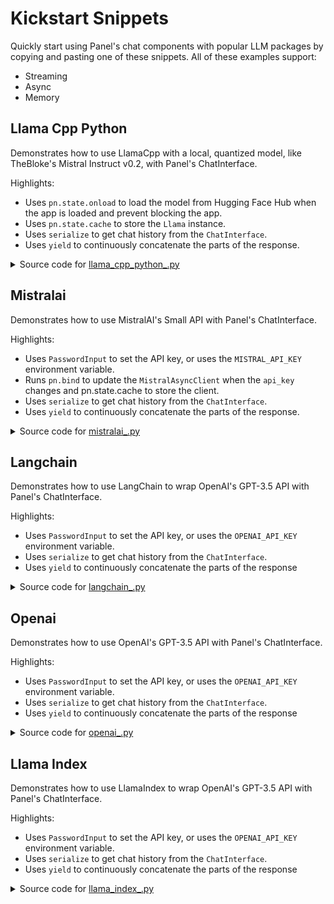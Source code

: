 # Kickstart Snippets
Quickly start using Panel's chat components with popular LLM packages by copying and pasting one of these snippets. All of these examples support:

- Streaming
- Async
- Memory


## Llama Cpp Python

Demonstrates how to use LlamaCpp with a local, quantized model, like TheBloke's Mistral Instruct v0.2,
with Panel's ChatInterface.

Highlights:

- Uses `pn.state.onload` to load the model from Hugging Face Hub when the app is loaded and prevent blocking the app.
- Uses `pn.state.cache` to store the `Llama` instance.
- Uses `serialize` to get chat history from the `ChatInterface`.
- Uses `yield` to continuously concatenate the parts of the response.

<details>

<summary>Source code for <a href='../examples/kickstart_snippets/llama_cpp_python_.py' target='_blank'>llama_cpp_python_.py</a></summary>

```python
"""
Demonstrates how to use LlamaCpp with a local, quantized model, like TheBloke's Mistral Instruct v0.2,
with Panel's ChatInterface.

Highlights:

- Uses `pn.state.onload` to load the model from Hugging Face Hub when the app is loaded and prevent blocking the app.
- Uses `pn.state.cache` to store the `Llama` instance.
- Uses `serialize` to get chat history from the `ChatInterface`.
- Uses `yield` to continuously concatenate the parts of the response.
"""

import panel as pn
from huggingface_hub import hf_hub_download
from llama_cpp import Llama

REPO_ID = "TheBloke/Mistral-7B-Instruct-v0.2-code-ft-GGUF"
FILENAME = "mistral-7b-instruct-v0.2-code-ft.Q5_K_S.gguf"

pn.extension()


def load_model():
    model_path = hf_hub_download(repo_id=REPO_ID, filename=FILENAME)
    pn.state.cache["llama"] = Llama(
        model_path=model_path,
        chat_format="mistral-instruct",
        verbose=False,
        n_gpu_layers=-1,
    )
    chat_interface.disabled = False


def callback(contents: str, user: str, instance: pn.chat.ChatInterface):
    # memory is a list of messages
    messages = instance.serialize()

    llama = pn.state.cache["llama"]
    response = llama.create_chat_completion_openai_v1(messages=messages, stream=True)

    message = ""
    for chunk in response:
        part = chunk.choices[0].delta.content
        if part is not None:
            message += part
            yield message


chat_interface = pn.chat.ChatInterface(
    callback=callback,
    callback_user="LlamaCpp",
    help_text="Send a message to get a reply from LlamaCpp!",
    disabled=True,
)
template = pn.template.FastListTemplate(
    title="LlamaCpp Mistral",
    header_background="#A0A0A0",
    main=[chat_interface],
)
pn.state.onload(load_model)
template.servable()
```
</details>


## Mistralai

Demonstrates how to use MistralAI's Small API with Panel's ChatInterface.

Highlights:

- Uses `PasswordInput` to set the API key, or uses the `MISTRAL_API_KEY` environment variable.
- Runs `pn.bind` to update the `MistralAsyncClient` when the `api_key` changes and pn.state.cache to store the client.
- Uses `serialize` to get chat history from the `ChatInterface`.
- Uses `yield` to continuously concatenate the parts of the response.

<details>

<summary>Source code for <a href='../examples/kickstart_snippets/mistralai_.py' target='_blank'>mistralai_.py</a></summary>

```python
"""
Demonstrates how to use MistralAI's Small API with Panel's ChatInterface.

Highlights:

- Uses `PasswordInput` to set the API key, or uses the `MISTRAL_API_KEY` environment variable.
- Runs `pn.bind` to update the `MistralAsyncClient` when the `api_key` changes and pn.state.cache to store the client.
- Uses `serialize` to get chat history from the `ChatInterface`.
- Uses `yield` to continuously concatenate the parts of the response.
"""

import panel as pn
from mistralai.async_client import MistralAsyncClient

pn.extension()


def update_api_key(api_key):
    # use api_key_input.value if set, otherwise use MISTRAL_API_KEY
    pn.state.cache["aclient"] = (
        MistralAsyncClient(api_key=api_key) if api_key else MistralAsyncClient()
    )


async def callback(contents: str, user: str, instance: pn.chat.ChatInterface):
    # memory is a list of messages
    messages = instance.serialize()

    response = pn.state.cache["aclient"].chat_stream(
        model="mistral-small",
        messages=messages,
    )

    message = ""
    async for chunk in response:
        part = chunk.choices[0].delta.content
        if part is not None:
            message += part
            yield message


api_key_input = pn.widgets.PasswordInput(
    placeholder="Uses $MISTRAL_API_KEY if not set",
    sizing_mode="stretch_width",
    styles={"color": "black"},
)
pn.bind(update_api_key, api_key_input, watch=True)
api_key_input.param.trigger("value")

chat_interface = pn.chat.ChatInterface(
    callback=callback,
    callback_user="MistralAI",
    help_text="Send a message to get a reply from MistralAI!",
    callback_exception="verbose",
)
template = pn.template.FastListTemplate(
    title="MistralAI Small",
    header_background="#FF7000",
    main=[chat_interface],
    header=[api_key_input],
)
template.servable()
```
</details>


## Langchain

Demonstrates how to use LangChain to wrap OpenAI's GPT-3.5 API with Panel's ChatInterface.

Highlights:

- Uses `PasswordInput` to set the API key, or uses the `OPENAI_API_KEY` environment variable.
- Uses `serialize` to get chat history from the `ChatInterface`.
- Uses `yield` to continuously concatenate the parts of the response

<details>

<summary>Source code for <a href='../examples/kickstart_snippets/langchain_.py' target='_blank'>langchain_.py</a></summary>

```python
"""
Demonstrates how to use LangChain to wrap OpenAI's GPT-3.5 API with Panel's ChatInterface.

Highlights:

- Uses `PasswordInput` to set the API key, or uses the `OPENAI_API_KEY` environment variable.
- Uses `serialize` to get chat history from the `ChatInterface`.
- Uses `yield` to continuously concatenate the parts of the response
"""

from operator import itemgetter

import panel as pn
from langchain.memory import ConversationTokenBufferMemory
from langchain_core.messages import AIMessage, HumanMessage
from langchain_core.output_parsers import StrOutputParser
from langchain_core.prompts import ChatPromptTemplate
from langchain_core.runnables import RunnableLambda, RunnablePassthrough
from langchain_openai import ChatOpenAI

pn.extension()


async def callback(contents: str, user: str, instance: pn.chat.ChatInterface):
    if api_key_input.value:
        # use api_key_input.value if set, otherwise use OPENAI_API_KEY
        llm.api_key = api_key_input.value

    memory.clear()
    for message in instance.serialize():
        if message["role"] == "user":
            memory.chat_memory.add_user_message(HumanMessage(**message))
        else:
            memory.chat_memory.add_ai_message(AIMessage(**message))

    response = chain.astream({"user_input": contents})

    message = ""
    async for chunk in response:
        message += chunk
        yield message


llm = ChatOpenAI(model="gpt-3.5-turbo")
memory = ConversationTokenBufferMemory(
    return_messages=True,
    llm=llm,
    memory_key="chat_history",
    max_token_limit=8192 - 1024,
)
memory_link = RunnablePassthrough.assign(
    chat_history=RunnableLambda(memory.load_memory_variables)
    | itemgetter("chat_history")
)
prompt_link = ChatPromptTemplate.from_template(
    "{chat_history}\n\nBe a helpful chat bot and answer: {user_input}",
)
output_parser = StrOutputParser()

chain = (
    {"user_input": RunnablePassthrough()}
    | memory_link
    | prompt_link
    | llm
    | output_parser
)

api_key_input = pn.widgets.PasswordInput(
    placeholder="sk-... uses $OPENAI_API_KEY if not set",
    sizing_mode="stretch_width",
    styles={"color": "black"},
)
chat_interface = pn.chat.ChatInterface(
    callback=callback,
    callback_user="GPT-3.5",
    help_text="Send a message to get a reply from GPT 3.5 Turbo!",
    callback_exception="verbose",
)
template = pn.template.FastListTemplate(
    title="LangChain OpenAI GPT-3.5",
    header_background="#E8B0E6",
    main=[chat_interface],
    header=[api_key_input],
)
template.servable()
```
</details>


## Openai

Demonstrates how to use OpenAI's GPT-3.5 API with Panel's ChatInterface.

Highlights:

- Uses `PasswordInput` to set the API key, or uses the `OPENAI_API_KEY` environment variable.
- Uses `serialize` to get chat history from the `ChatInterface`.
- Uses `yield` to continuously concatenate the parts of the response

<details>

<summary>Source code for <a href='../examples/kickstart_snippets/openai_.py' target='_blank'>openai_.py</a></summary>

```python
"""
Demonstrates how to use OpenAI's GPT-3.5 API with Panel's ChatInterface.

Highlights:

- Uses `PasswordInput` to set the API key, or uses the `OPENAI_API_KEY` environment variable.
- Uses `serialize` to get chat history from the `ChatInterface`.
- Uses `yield` to continuously concatenate the parts of the response
"""

import panel as pn
from openai import AsyncOpenAI

pn.extension()


async def callback(contents: str, user: str, instance: pn.chat.ChatInterface):
    if api_key_input.value:
        # use api_key_input.value if set, otherwise use OPENAI_API_KEY
        aclient.api_key = api_key_input.value

    # memory is a list of messages
    messages = instance.serialize()

    response = await aclient.chat.completions.create(
        model="gpt-3.5-turbo",
        messages=messages,
        stream=True,
    )

    message = ""
    async for chunk in response:
        part = chunk.choices[0].delta.content
        if part is not None:
            message += part
            yield message


aclient = AsyncOpenAI()
api_key_input = pn.widgets.PasswordInput(
    placeholder="sk-... uses $OPENAI_API_KEY if not set",
    sizing_mode="stretch_width",
    styles={"color": "black"},
)
chat_interface = pn.chat.ChatInterface(
    callback=callback,
    callback_user="GPT-3.5",
    help_text="Send a message to get a reply from GPT-3.5 Turbo!",
)
template = pn.template.FastListTemplate(
    title="OpenAI GPT-3.5",
    header_background="#212121",
    main=[chat_interface],
    header=[api_key_input],
)
template.servable()
```
</details>


## Llama Index

Demonstrates how to use LlamaIndex to wrap OpenAI's GPT-3.5 API with Panel's ChatInterface.

Highlights:

- Uses `PasswordInput` to set the API key, or uses the `OPENAI_API_KEY` environment variable.
- Uses `serialize` to get chat history from the `ChatInterface`.
- Uses `yield` to continuously concatenate the parts of the response

<details>

<summary>Source code for <a href='../examples/kickstart_snippets/llama_index_.py' target='_blank'>llama_index_.py</a></summary>

```python
"""
Demonstrates how to use LlamaIndex to wrap OpenAI's GPT-3.5 API with Panel's ChatInterface.

Highlights:

- Uses `PasswordInput` to set the API key, or uses the `OPENAI_API_KEY` environment variable.
- Uses `serialize` to get chat history from the `ChatInterface`.
- Uses `yield` to continuously concatenate the parts of the response
"""

import panel as pn
from llama_index.core.agent import ReActAgent
from llama_index.core.llms import ChatMessage
from llama_index.core.tools import FunctionTool
from llama_index.llms.openai import OpenAI

pn.extension()


def multiply(a: int, b: int) -> int:
    """Multiple two integers and returns the result integer"""
    return a * b


async def callback(contents: str, user: str, instance: pn.chat.ChatInterface):
    if api_key_input.value:
        # use api_key_input.value if set, otherwise use OPENAI_API_KEY
        llm.api_key = api_key_input.value

    # memory is a list of messages
    messages = [ChatMessage(**message) for message in instance.serialize()]

    response = await llm.astream_chat(
        model="gpt-3.5-turbo",
        messages=messages,
    )

    async for chunk in response:
        message = chunk.message.content
        yield str(message)


llm = OpenAI(model="gpt-3.5-turbo-0613")

multiply_tool = FunctionTool.from_defaults(fn=multiply)
agent = ReActAgent.from_tools([multiply_tool], llm=llm, verbose=True)

api_key_input = pn.widgets.PasswordInput(
    placeholder="sk-... uses $OPENAI_API_KEY if not set",
    sizing_mode="stretch_width",
    styles={"color": "black"},
)
chat_interface = pn.chat.ChatInterface(
    callback=callback,
    callback_user="GPT-3.5",
    help_text="Send a message to get a reply from GPT 3.5 Turbo!",
)
template = pn.template.FastListTemplate(
    title="LlamaIndex OpenAI GPT-3.5",
    header_background="#83CBF2",
    main=[chat_interface],
    header=[api_key_input],
)
template.servable()
```
</details>
